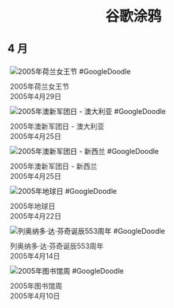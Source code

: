 
<h1 align="center"> 谷歌涂鸦 </h1>




## 4 月

<div class="image">


<img src="//www.google.com/logos/2005/queens_day05.gif" alt="2005年荷兰女王节 #GoogleDoodle" style="margin: 5px"/>
<div class="info" style="font-size: 14px; color:#333333; margin:5px"><div class="title">2005年荷兰女王节</div><div class="date">2005年4月29日</div></div>

<img src="https://lh3.googleusercontent.com/Wfx5WqaR6P4c1wv_hpm_KVXCMK4bCRai-hNe4f1e1vY7ZjAhusg4R5zFaqIT5PH-77QX7fyO2b059MXgbVw0xy2uGpj4vojcGVN89tO9=s660" alt="2005年澳新军团日 - 澳大利亚 #GoogleDoodle" style="margin: 5px"/>
<div class="info" style="font-size: 14px; color:#333333; margin:5px"><div class="title">2005年澳新军团日 - 澳大利亚</div><div class="date">2005年4月25日</div></div>

<img src="//www.google.com/logos/2005/anzac_day05_nz.gif" alt="2005年澳新军团日 - 新西兰 #GoogleDoodle" style="margin: 5px"/>
<div class="info" style="font-size: 14px; color:#333333; margin:5px"><div class="title">2005年澳新军团日 - 新西兰</div><div class="date">2005年4月25日</div></div>

<img src="https://lh3.googleusercontent.com/s_ORBlpsv_TuLj58iBpjjG9sWVoSAonUL-pV5hfPOviCMTc_hIR7Yo0yWDWhJu_d0Yshs_KLVXOaai_2DqkmsZ-d8i3zRNXyBCZN07eH=s660" alt="2005年地球日 #GoogleDoodle" style="margin: 5px"/>
<div class="info" style="font-size: 14px; color:#333333; margin:5px"><div class="title">2005年地球日</div><div class="date">2005年4月22日</div></div>

<img src="https://lh3.googleusercontent.com/juFaLepkCDx3vxlo0M4kApzrBWZfpfoUZgLht5FeRdjgVJFpTFT4t_h3mcPnXE1DGlbHjsz0lSi7oRAatJBCpVvfI4ygJbdWP2Wz-lhX6g=s660" alt="列奥纳多·达·芬奇诞辰553周年 #GoogleDoodle" style="margin: 5px"/>
<div class="info" style="font-size: 14px; color:#333333; margin:5px"><div class="title">列奥纳多·达·芬奇诞辰553周年</div><div class="date">2005年4月14日</div></div>

<img src="https://lh3.googleusercontent.com/VZi9VyJLZsQW0XUTTvvFTRdj58S-Uoo2lX2vVtk_xWQk_3c52PlL7u3PPf95G56TURzVDIq69ulJVIMgB532fUnZ04AexUF6oFVL6mGI=s660" alt="2005年图书馆周 #GoogleDoodle" style="margin: 5px"/>
<div class="info" style="font-size: 14px; color:#333333; margin:5px"><div class="title">2005年图书馆周</div><div class="date">2005年4月10日</div></div>

</div>









